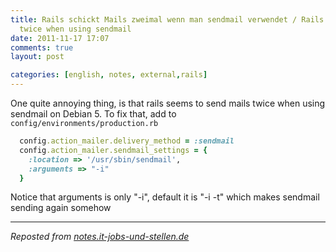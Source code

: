 ```yaml
---
title: Rails schickt Mails zweimal wenn man sendmail verwendet / Rails sent mails
  twice when using sendmail
date: 2011-11-17 17:07
comments: true
layout: post

categories: [english, notes, external,rails]
---
```

 One quite annoying thing, is that rails seems to send mails twice when using sendmail on Debian 5.
 To fix that, add to ```config/environments/production.rb```

```ruby
  config.action_mailer.delivery_method = :sendmail
  config.action_mailer.sendmail_settings = {
    :location => '/usr/sbin/sendmail',
    :arguments => "-i"
  }
```


 Notice that arguments is only "-i", default it is "-i -t" which makes sendmail sending again somehow

---
<i>Reposted from <a href='http://notes.it-jobs-und-stellen.de/notes/29' rel='canonical'>notes.it-jobs-und-stellen.de</a></i>
